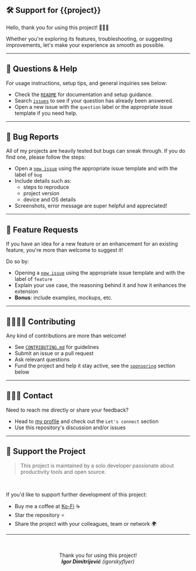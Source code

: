 ## 🛠️ Support for {{project}}

Hello, thank you for using this project! 🙋🏻‍♂️  

Whether you're exploring its features, troubleshooting, or suggesting improvements, let's make your experience as smooth as possible.

---

## 💬 Questions & Help

For usage instructions, setup tips, and general inquiries see below:

- Check the [`README`](./README.md) for documentation and setup guidance.
- Search [`issues`](/issues) to see if your question has already been answered.
- Open a new issue with the `question` label or the appropriate issue template if you need help.

---

## 🐛 Bug Reports

All of my projects are heavily tested but bugs can sneak through. If you do find one, please follow the steps:
- Open a [`new issue`](/issues) using the appropriate issue template and with the label of `bug`
- Include details such as:
   - steps to reproduce
   - project version
   - device and OS details
- Screenshots, error message are super helpful and appreciated!

---

## 🚀 Feature Requests

If you have an idea for a new feature or an enhancement for an existing feature, you're more than welcome to suggest it!  

Do so by:
- Opening a [`new issue`](/issues) using the appropriate issue template and with the label of `feature`
- Explain your use case, the reasoning behind it and how it enhances the extension
- **Bonus**: include examples, mockups, etc.

---

## 🫱🏼‍🫲🏼 Contributing

Any kind of contributions are more than welcome!  

- See [`CONTRIBUTING.md`](./CONTRIBUTING.md) for guidelines
- Submit an issue or a pull request
- Ask relevant questions
- Fund the project and help it stay active, see the [`sponsoring`](#-support-the-project) section below

---

## 🙋🏻‍♂️ Contact

Need to reach me directly or share your feedback?  

- Head to [my profile](https://github.com/igorskyflyer#--%EF%B8%8F-lets-connect-) and check out the `Let's connect` section
- Use this repository's discussion and/or issues

---

## 💖 Support the Project

> This project is maintained by a solo developer passionate about productivity tools and open source.

<br>

If you'd like to support further development of this project:
- Buy me a coffee at [Ko-Fi](https://ko-fi.com/igorskyflyer) ☕
- Star the repository ⭐
- Share the project with your colleagues, team or network 🌍

---

<br>
<br>

<div align="center">
  Thank you for using this project!
  <br>
  <em><strong>Igor Dimitrijević</strong> (igorskyflyer)</em>
</div>

